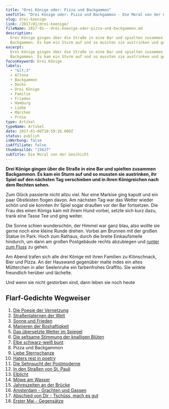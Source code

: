 ```yaml
---
title: "Drei Könige oder: Pizza und Backgammon"
seoTitle: "Drei Könige oder: Pizza und Backgammon - Die Moral von der Geschicht"
slug: drei-koenige
link: /2017/01/drei-koenige/
fileName: 2017-01---drei-koenige-oder-pizza-und-backgammon.md
description:
  Drei Könige gingen über die Straße in eine Bar und spielten zusammen
  Backgammon. Es kam ein Sturm auf und so mussten sie austrinken und gehen...
excerpt:
  Drei Könige gingen über die Straße in eine Bar und spielten zusammen
  Backgammon. Es kam ein Sturm auf und so mussten sie austrinken und gehen...
focusKeyword: Drei Könige
labels:
  - "&lt;3"
  - Altona
  - Backgammon
  - Docks
  - Drei Könige
  - Familie
  - Frieden
  - Hamburg
  - Liebe
  - Märchen
  - Prosa
type: Artikel
typeName: Artikel
date: 2017-01-06T10:59:26.000Z
status: publish
isWerbung: false
isAffiliate: false
thumbnailId: "15627"
subTitle: Die Moral von der Geschicht
---
```


<strong>Drei Könige gingen über die Straße in eine Bar und spielten zusammen
Backgammon. Es kam ein Sturm auf und so mussten sie austrinken, ihr Spiel auf
den nächsten Tag verschieben und in ihren Königreichen nach dem Rechten
sehen.</strong>

Zum Glück passierte nicht allzu viel. Nur eine Markise ging kaputt und ein paar
Obstkisten flogen davon. Am nächsten Tag war das Wetter wieder schön und sie
konnten ihr Spiel sogar draußen vor der Bar fortsetzen. Die Frau des einen
Königs kam mit ihrem Hund vorbei, setzte sich kurz dazu, trank eine Tasse Tee
und ging weiter.

Die Sonne schien wunderschön, der Himmel war ganz blau, also wollte sie gerne
noch eine kleine Runde drehen. Vorbei am Brunnen mit der großen Statue im Park.
Hoch zum Rathaus, durch die breite Einkaufsmeile hindurch, um dann am großen
Postgebäude rechts abzubiegen und
<a href="http://cardamonchai.com/2017/01/elbe-schwarz-weiss-bunt-bildergalerie-mit-flarfgedicht/">runter
zum Fluss</a> zu gehen.

Am Abend trafen sich alle drei Könige mit ihren Familien zu Klönschnack, Bier
und Pizza. An der Hauswand gegenüber malte indes ein altes Mütterchen in aller
Seelenruhe ein farbenfrohes Graffito. Sie winkte freundlich herüber und
lächelte.

Und wenn sie nicht gestorben sind, dann leben sie noch heute

## Flarf-Gedichte Wegweiser

<ol>
    <li><a href="http://cardamonchai.com/2016/03/flarf-inspiration-aus-dem-internet-die-poesie-der-vernetzung/">Die Poesie der Vernetzung</a></li>
    <li><a href="/2016/03/strassenlaternen-der-welt-eine-romantische-bildergalerie/">Straßenlaternen der Welt</a></li>
    <li><a href="/2016/03/sonne-und-frieden/">Sonne und Frieden</a></li>
    <li><a href="http://cardamonchai.com/2016/04/manieren-der-boshaftigkeit/">Manieren der Boshaftigkeit</a></li>
    <li><a href="/2016/05/das-uebersetzte-wetter-im-spiegel/">Das übersetzte Wetter im Spiegel</a></li>
    <li><a href="http://cardamonchai.com/2016/10/die-seltsame-stimmung-der-knalligen-blueten/">Die seltsame Stimmung der knalligen Blüten</a></li>
    <li><a href="http://cardamonchai.com/2017/01/elbe-schwarz-weiss-bunt-bildergalerie-mit-flarfgedicht/">Elbe schwarz-weiß bunt</a></li>
    <li>Pizza und Backgammon</li>
    <li><a href="http://cardamonchai.com/2017/01/liebe-sternschanze/">Liebe Sternschanze</a></li>
    <li><a href="http://cardamonchai.com/2017/02/haters-rest-in-poetry/">Haters rest in poetry</a></li>
    <li><a href="http://cardamonchai.com/2017/02/die-sehnsucht-der-postmoderne/">Die Sehnsucht der Postmoderne</a></li>
    <li><a href="http://cardamonchai.com/2017/02/dauerregen-stpauli/">In den Straßen von St. Pauli</a></li>
    <li><a href="http://cardamonchai.com/2018/01/elblicht-flarfgedicht-zum-jahresanfang/">Elblicht</a></li>
    <li><a href="http://cardamonchai.com/2018/01/moewe-am-wasser/">Möwe am Wasser</a></li>
    <li><a href="http://cardamonchai.com/2018/02/ein-fleet-im-verlauf-der-jahreszeiten/">Jahreszeiten an der Brücke</a></li>
    <li><a href="http://cardamonchai.com/2018/03/amsterdam/">Amsterdam - Grachten und Gassen</a></li>
    <li><a href="http://cardamonchai.com/2018/04/abschied-von-dir/">Abschied von Dir - Tschüss, mach es gut</a></li>
    <li><a href="http://cardamonchai.com/2018/05/erster-mai-gegensaetze/">Erster Mai - Gegensätze</a></li>
</ol>
